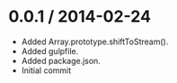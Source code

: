 
0.0.1 / 2014-02-24
==================

 * Added Array.prototype.shiftToStream().
 * Added gulpfile.
 * Added package.json.
 * Initial commit
